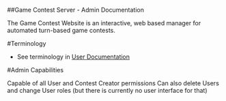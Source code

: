 ##Game Contest Server - Admin Documentation

The Game Contest Website is an interactive, web based manager for automated turn-based game contests.

#Terminology

* See terminology in [User Documentation](/documentation/user/index.md)

#Admin Capabilities

Capable of all User and Contest Creator permissions
Can also delete Users and change User roles (but there is currently no user interface for that)

